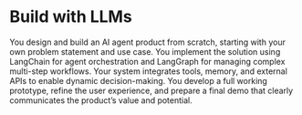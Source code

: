 <!--
Copyright 2025 Arkadia Heilbronn gGmbH
Licensed under the Apache License, Version 2.0. See LICENSE file.
-->
# Build with LLMs

You design and build an AI agent product from scratch, starting with your own problem statement and use case. You implement the solution using LangChain for agent orchestration and LangGraph for managing complex multi-step workflows. Your system integrates tools, memory, and external APIs to enable dynamic decision-making. You develop a full working prototype, refine the user experience, and prepare a final demo that clearly communicates the product’s value and potential.

